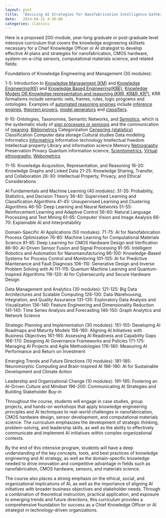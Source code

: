 ```yaml
---
layout: post
title:  "Devising AI Strategies for Nanofabrication Intelligence Gathering"
date:   2024-04-21 4:30:00
categories: classics
---
```


Here is a proposed 200-module, year-long graduate or post-graduate level intensive curriculum that covers the knowledge engineering skillsets necessary for a Chief Knowledge Officer or AI strategist to develop effective AI plans and strategies for nanofabrication, CMOS hardware, system-on-a-chip sensors, computational materials science, and related fields:

Foundations of Knowledge Engineering and Management (30 modules):

1-5: Introduction to [Knowledge Management (KM)](https://en.wikipedia.org/wiki/Knowledge_management) and [Knowledge Engineering(KE)](https://en.wikipedia.org/wiki/Knowledge_engineering) and [Knowledge Based Engineering(KBE)](https://en.wikipedia.org/wiki/Knowledge-based_engineering), [Knowledge Models OR Knowledge representation and reasoning (KRR, KR&R, KR²)](https://en.wikipedia.org/wiki/Knowledge_representation_and_reasoning), KRR formalisms include semantic nets, frames, rules, logic programs and ontologies. Examples of [automated reasoning engines](https://en.wikipedia.org/wiki/Automated_reasoning) include [inference engines](https://en.wikipedia.org/wiki/Inference_engine), [theorem provers](https://en.wikipedia.org/wiki/Automated_theorem_proving), [model generators](https://en.wikipedia.org/wiki/Boolean_satisfiability_problem) and [classifiers](https://en.wikipedia.org/wiki/Statistical_classification).

6-10: Ontologies, Taxonomies, Semantic Networks, and [Semiotics](https://en.wikipedia.org/wiki/Semiotics), which is the systematic study of [sign processes or *semiosis*](https://en.wikipedia.org/wiki/Semiosis) and the communication of [meaning](https://en.wikipedia.org/wiki/Meaning_(semiotics)).
[Bibliometrics](https://en.wikipedia.org/wiki/Bibliometrics) Categorization [Censoring (statistics)](https://en.wikipedia.org/wiki/Censoring_(statistics)) Classification Computer data storage Cultural studies Data modeling Informatics [Informetrics](https://en.wikipedia.org/wiki/Informetrics) Information technology Intellectual freedom Intellectual property Library and information science Memory [Netnography](https://en.wikipedia.org/wiki/Netnography) Preservation Privacy Quantum information science, [Scientometrics](https://en.wikipedia.org/wiki/Scientometrics), [Virtual ethnography](https://en.wikipedia.org/wiki/Online_ethnography), [Webometrics](https://en.wikipedia.org/wiki/Webometrics)

11-15: Knowledge Acquisition, Representation, and Reasoning
16-20: Knowledge Graphs and Linked Data
21-25: Knowledge Sharing, Transfer, and Collaboration
26-30: Intellectual Property, Privacy, and Ethical Considerations

AI Fundamentals and Machine Learning (40 modules):
31-35: Probability, Statistics, and Decision Theory
36-40: Supervised Learning and Classification Algorithms
41-45: Unsupervised Learning and Clustering Algorithms
46-50: Deep Learning and Neural Networks
51-55: Reinforcement Learning and Adaptive Control
56-60: Natural Language Processing and Text Mining
61-65: Computer Vision and Image Analysis
66-70: Explainable AI and Interpretability

Domain-Specific AI Applications (50 modules):
71-75: AI for Nanofabrication Process Optimization
76-80: Machine Learning for Computational Materials Science
81-85: Deep Learning for CMOS Hardware Design and Verification
86-90: AI-Driven Sensor Fusion and Signal Processing
91-95: Intelligent Robotics and Automation for Nanomanufacturing
96-100: Knowledge-Based Systems for Process Control and Monitoring
101-105: AI for Predictive Maintenance and Fault Diagnosis
106-110: Generative Design and Inverse Problem Solving with AI
111-115: Quantum Machine Learning and Quantum-Inspired Algorithms
116-120: AI for Cybersecurity and Secure Hardware Design

Data Management and Analytics (30 modules):
121-125: Big Data Architectures and Scalable Computing
126-130: Data Warehousing, Integration, and Quality Assurance
131-135: Exploratory Data Analysis and Visualization
136-140: Feature Engineering and Dimensionality Reduction
141-145: Time Series Analysis and Forecasting
146-150: Graph Analytics and Network Science

Strategic Planning and Implementation (30 modules):
151-155: Developing AI Roadmaps and Maturity Models
156-160: Aligning AI Initiatives with Business Objectives
161-165: Assessing AI Readiness and Capability Gaps
166-170: Designing AI Governance Frameworks and Policies
171-175: Managing AI Projects and Agile Methodologies
176-180: Measuring AI Performance and Return on Investment

Emerging Trends and Future Directions (10 modules):
181-185: Neuromorphic Computing and Brain-Inspired AI
186-190: AI for Sustainable Development and Climate Action

Leadership and Organizational Change (10 modules):
191-195: Fostering an AI-Driven Culture and Mindset
196-200: Communicating AI Strategies and Building Stakeholder Buy-in

Throughout the course, students will engage in case studies, group projects, and hands-on workshops that apply knowledge engineering principles and AI techniques to real-world challenges in nanofabrication, CMOS hardware design, sensor development, and computational materials science. The curriculum emphasizes the development of strategic thinking, problem-solving, and leadership skills, as well as the ability to effectively communicate and implement AI initiatives within complex organizational contexts.

By the end of this intensive program, students will have a deep understanding of the key concepts, tools, and best practices of knowledge engineering and AI strategy, as well as the domain-specific knowledge needed to drive innovation and competitive advantage in fields such as nanofabrication, CMOS hardware, sensors, and materials science.

The course also places a strong emphasis on the ethical, social, and organizational implications of AI, as well as the importance of aligning AI initiatives with broader business objectives and stakeholder needs. Through a combination of theoretical instruction, practical application, and exposure to emerging trends and future directions, this curriculum provides a comprehensive foundation for success as a Chief Knowledge Officer or AI strategist in technology-driven organizations.